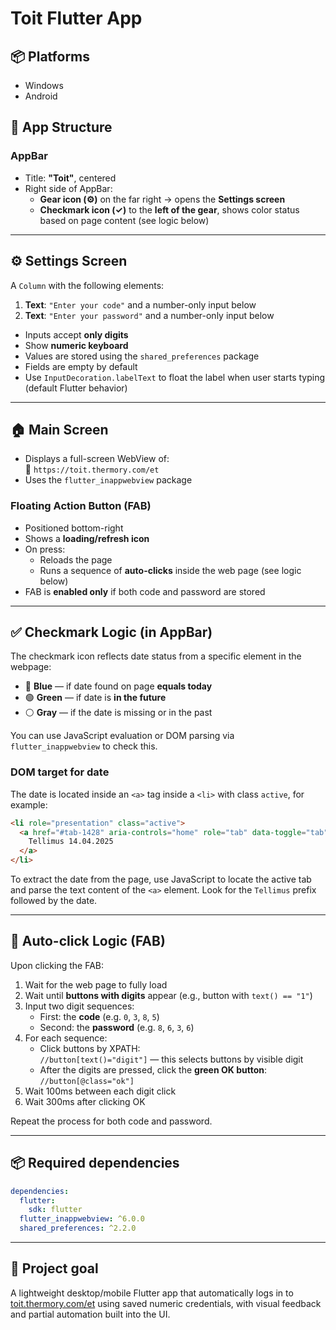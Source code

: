 # Toit Flutter App

## 📦 Platforms

- Windows
- Android

## 🧭 App Structure

### AppBar

- Title: **"Toit"**, centered
- Right side of AppBar:
  - **Gear icon (⚙️)** on the far right → opens the **Settings screen**
  - **Checkmark icon (✓)** to the **left of the gear**, shows color status based on page content (see logic below)

---

## ⚙️ Settings Screen

A `Column` with the following elements:

1. **Text**: `"Enter your code"` and a number-only input below
2. **Text**: `"Enter your password"` and a number-only input below

- Inputs accept **only digits**
- Show **numeric keyboard**
- Values are stored using the `shared_preferences` package
- Fields are empty by default
- Use `InputDecoration.labelText` to float the label when user starts typing (default Flutter behavior)

---

## 🏠 Main Screen

- Displays a full-screen WebView of:  
  🔗 `https://toit.thermory.com/et`
- Uses the `flutter_inappwebview` package

### Floating Action Button (FAB)

- Positioned bottom-right
- Shows a **loading/refresh icon**
- On press:
  - Reloads the page
  - Runs a sequence of **auto-clicks** inside the web page (see logic below)
- FAB is **enabled only** if both code and password are stored

---

## ✅ Checkmark Logic (in AppBar)

The checkmark icon reflects date status from a specific element in the webpage:

- 🔵 **Blue** — if date found on page **equals today**
- 🟢 **Green** — if date is **in the future**
- ⚪ **Gray** — if the date is missing or in the past

You can use JavaScript evaluation or DOM parsing via `flutter_inappwebview` to check this.

### DOM target for date

The date is located inside an `<a>` tag inside a `<li>` with class `active`, for example:

```html
<li role="presentation" class="active">
  <a href="#tab-1428" aria-controls="home" role="tab" data-toggle="tab">
    Tellimus 14.04.2025
  </a>
</li>
```

To extract the date from the page, use JavaScript to locate the active tab and parse the text content of the `<a>` element. Look for the `Tellimus` prefix followed by the date.

---

## 🤖 Auto-click Logic (FAB)

Upon clicking the FAB:

1. Wait for the web page to fully load
2. Wait until **buttons with digits** appear (e.g., button with `text() == "1"`)
3. Input two digit sequences:
   - First: the **code** (e.g. `0`, `3`, `8`, `5`)
   - Second: the **password** (e.g. `8`, `6`, `3`, `6`)
4. For each sequence:
   - Click buttons by XPATH:  
     `//button[text()="digit"]` — this selects buttons by visible digit
   - After the digits are pressed, click the **green OK button**:  
     `//button[@class="ok"]`
5. Wait 100ms between each digit click
6. Wait 300ms after clicking OK

Repeat the process for both code and password.

---

## 📦 Required dependencies

```yaml
dependencies:
  flutter:
    sdk: flutter
  flutter_inappwebview: ^6.0.0
  shared_preferences: ^2.2.0
```

---

## 🏁 Project goal

A lightweight desktop/mobile Flutter app that automatically logs in to [toit.thermory.com/et](https://toit.thermory.com/et) using saved numeric credentials, with visual feedback and partial automation built into the UI.
